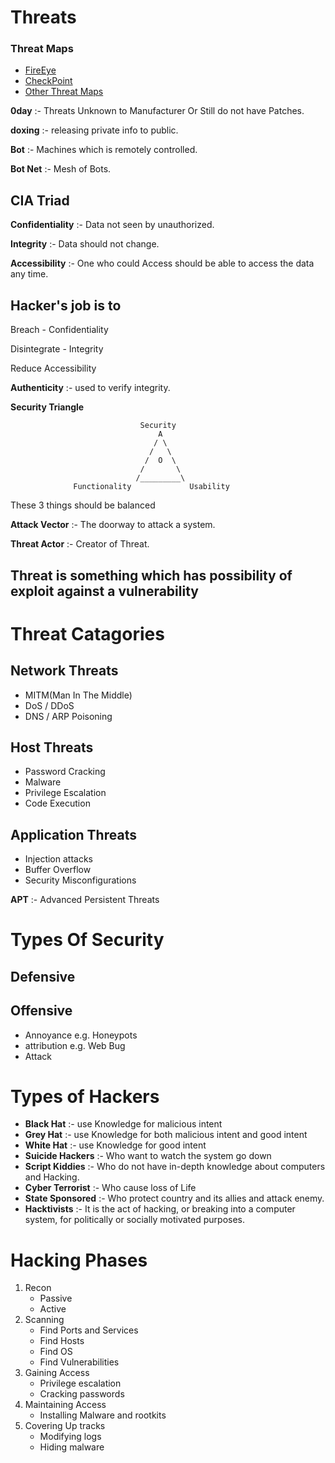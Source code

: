 # Threats
### Threat Maps

* [FireEye](https://www.fireeye.com/cyber-map/threat-map.html)
* [CheckPoint](https://threatmap.checkpoint.com/)
* [Other Threat Maps](https://www.google.com/search?q=threat+map)
  
**0day** :- Threats Unknown to Manufacturer Or Still do not have Patches.

**doxing** :- releasing private info to public.

**Bot** :- Machines which is remotely controlled.

**Bot Net** :- Mesh of Bots.

## CIA Triad

**Confidentiality** :- Data not seen by unauthorized.

**Integrity** :- Data should not change.

**Accessibility** :- One who could Access should be able to access the data any time.

## Hacker's job is to 

Breach - Confidentiality

Disintegrate - Integrity

Reduce Accessibility

**Authenticity** :- used to verify integrity.

**Security Triangle**

```
                             Security
                                 A
                                / \
                               /   \
                              /  O  \
                             /       \
                            /_________\
              Functionality             Usability
```
These 3 things should be balanced

**Attack Vector** :- The doorway to attack a system.

**Threat Actor** :- Creator of Threat.


## **Threat** is something which has possibility of **exploit** against a **vulnerability**

# Threat Catagories

## Network Threats
* MITM(Man In The Middle)
* DoS / DDoS
* DNS / ARP Poisoning
  
## Host Threats
* Password Cracking
* Malware
* Privilege Escalation
* Code Execution
  
## Application Threats 
* Injection attacks
* Buffer Overflow
* Security Misconfigurations
  

**APT** :- Advanced Persistent Threats

# Types Of Security

## Defensive
## Offensive
* Annoyance e.g. Honeypots
* attribution e.g. Web Bug
* Attack

# Types of Hackers

* **Black Hat** :- use Knowledge for malicious intent
*  **Grey Hat** :- use Knowledge for both malicious intent and good intent
*  **White Hat** :- use Knowledge for good intent
* **Suicide Hackers** :- Who want to watch the system go down
* **Script Kiddies** :- Who do not have in-depth knowledge about computers and Hacking.
* **Cyber Terrorist** :- Who cause loss of Life
* **State Sponsored** :- Who protect country and its allies and attack enemy.
* **Hacktivists** :- It is the act of hacking, or breaking into a computer system, for politically or socially motivated purposes.
  
# Hacking Phases
1. Recon
   * Passive
   * Active
2. Scanning
   * Find Ports and Services
   * Find Hosts
   * Find OS
   * Find Vulnerabilities
3. Gaining Access
   * Privilege escalation
   * Cracking passwords
4. Maintaining Access
   * Installing Malware and rootkits
5. Covering Up tracks
   * Modifying logs
   * Hiding malware